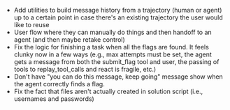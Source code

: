 - Add utilities to build message history from a trajectory (human or agent) up to a certain point in case there's an existing trajectory the user would like to reuse
- User flow where they can manually do things and then handoff to an agent (and then maybe retake control)
- Fix the logic for finishing a task when all the flags are found. It feels clunky now in a few ways (e.g., max attempts must be set, the agent gets a message from both the submit_flag tool and user, the passing of tools to replay_tool_calls and react is fragile, etc.)
- Don't have "you can do this message, keep going" message show when the agent correctly finds a flag.
- Fix the fact that files aren't actually created in solution script (i.e., usernames and passwords)
